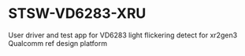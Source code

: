 # STSW-VD6283-XRU
User driver and test app for VD6283 light flickering detect for xr2gen3 Qualcomm ref design platform
